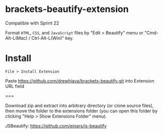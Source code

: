 brackets-beautify-extension
============================

Compatible with Sprint 22

Format `HTML`, `CSS`, and `JavaScript` files by "Edit > Beautify" menu or "Cmd-Alt-L(Mac) / Ctrl-Alt-L(Win)" key.

Install
===

`File > Install Extension`

Paste https://github.com/drewhjava/brackets-beautify.git into Extension URL field

===

Download zip and extract into arbitrary directory (or clone source files), then move the folder to the extensions folder (you can open this folder by clicking "Help > Show Extensions Folder" menu).

JSBeautify: https://github.com/einars/js-beautify
